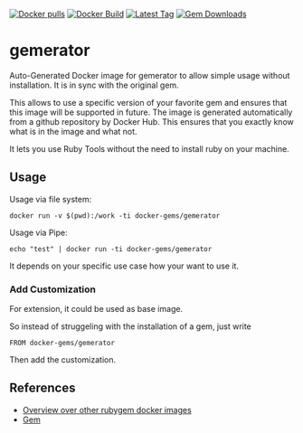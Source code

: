 [![Docker pulls](https://img.shields.io/docker/pulls/rubygem/gemerator.svg)](https://hub.docker.com/r/rubygem/gemerator/)
[![Docker Build](https://img.shields.io/docker/automated/rubygem/gemerator.svg)](https://hub.docker.com/r/rubygem/gemerator/)
[![Latest Tag](https://img.shields.io/github/tag/docker-rubygem/gemerator.svg)](https://hub.docker.com/r/rubygem/gemerator/)
[![Gem Downloads](https://img.shields.io/gem/dt/gemerator.svg)](https://rubygems.org/gems/gemerator/)
# gemerator

Auto-Generated Docker image for gemerator to allow simple usage without installation.
It is in sync with the original gem.

This allows to use a specific version of your favorite gem and ensures that this image will be supported in future.
The image is generated automatically from a github repository by Docker Hub.
This ensures that you exactly know what is in the image and what not.

It lets you use Ruby Tools without the need to install ruby on your machine.

## Usage

Usage via file system:

`docker run -v $(pwd):/work -ti docker-gems/gemerator`

Usage via Pipe:

`echo "test" | docker run -ti docker-gems/gemerator`

It depends on your specific use case how your want to use it.

### Add Customization

For extension, it could be used as base image.

So instead of struggeling with the installation of a gem, just write

`FROM docker-gems/gemerator`

Then add the customization.

## References

 - [Overview over other rubygem docker images](https://github.com/thinkbot/docker-rubygem)
 - [Gem](https://rubygems.org/gems/gemerator/)
